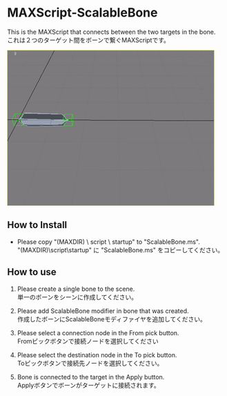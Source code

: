 # MAXScript-ScalableBone
This is the MAXScript that connects between the two targets in the bone.  
これは２つのターゲット間をボーンで繋ぐMAXScriptです。

![Sample](https://github.com/apras/MAXScript-ScalableBone/blob/master/Sample_ScalableBone.gif)  

## How to Install
* Please copy "(MAXDIR) \ script \ startup" to "ScalableBone.ms".  
"(MAXDIR)\script\startup" に "ScalableBone.ms" をコピーしてください。

## How to use
1. Please create a single bone to the scene.  
単一のボーンをシーンに作成してください。  

2. Please add ScalableBone modifier in bone that was created.  
作成したボーンにScalableBoneモディファイヤを追加してください。  

3. Please select a connection node in the From pick button.  
Fromピックボタンで接続ノードを選択してください  

4. Please select the destination node in the To pick button.  
Toピックボタンで接続先ノードを選択してください。  

5. Bone is connected to the target in the Apply button.  
Applyボタンでボーンがターゲットに接続されます。
